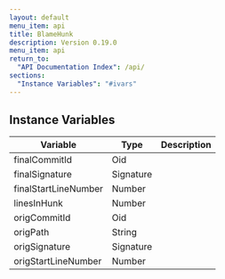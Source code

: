 ```yaml
---
layout: default
menu_item: api
title: BlameHunk
description: Version 0.19.0
menu_item: api
return_to:
  "API Documentation Index": /api/
sections:
  "Instance Variables": "#ivars"
---
```


## <a name="ivars"></a>Instance Variables

| Variable | Type | Description |
| --- | --- | --- |
| <a name="finalCommitId"></a>finalCommitId | Oid |  |
| <a name="finalSignature"></a>finalSignature | Signature |  |
| <a name="finalStartLineNumber"></a>finalStartLineNumber | Number |  |
| <a name="linesInHunk"></a>linesInHunk | Number |  |
| <a name="origCommitId"></a>origCommitId | Oid |  |
| <a name="origPath"></a>origPath | String |  |
| <a name="origSignature"></a>origSignature | Signature |  |
| <a name="origStartLineNumber"></a>origStartLineNumber | Number |  |

